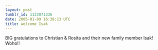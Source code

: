 ```yaml
---
layout: post
tumblr_id: 1133071336  
date: 2005-01-09 16:38:13 UTC
title: welcome Isak
---
```


BIG gratulations to Christian &#38; Rosita and their new family member Isak! Woho!!
